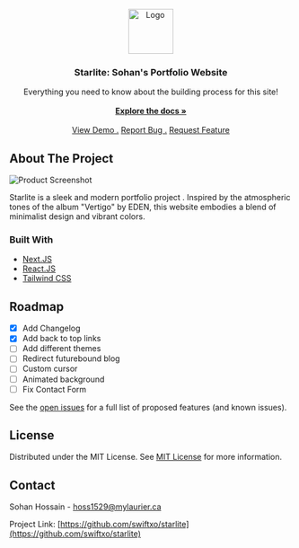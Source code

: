                          
<br/>
<div align="center">
<a href="https://github.com/swiftxo/starlite">
<img src="https://i.postimg.cc/sXrPQyts/LOGO.png" alt="Logo" width="80" height="80">
</a>
<h3 align="center">Starlite: Sohan's Portfolio Website</h3>
<p align="center">
Everything you need to know about the building process for this site!
<br/>
<br/>
<a href="https://github.com/swiftxo/starlite/"><strong>Explore the docs »</strong></a>
<br/>
<br/>
<a href="https://www.sohan.tech/">View Demo .</a>  
<a href="https://github.com/swiftxo/starlite/issues/new?labels=bug&template=bug-report---.md">Report Bug .</a>
<a href="https://github.com/swiftxo/starlite/issues/new?labels=enhancement&template=feature-request---.md">Request Feature</a>
</p>
</div>

 ## About The Project

![Product Screenshot](https://i.postimg.cc/DZxWvThC/portfolio.png)

Starlite is a sleek and modern portfolio project . Inspired by the atmospheric tones of the album "Vertigo" by EDEN, this website embodies a blend of minimalist design and vibrant colors.
 ### Built With

- [Next.JS](https://nextjs.org)
- [React.JS](https://reactjs.org)
- [Tailwind CSS](https://tailwindcss.com/)
 ## Roadmap

- [x] Add Changelog
- [x] Add back to top links
- [ ] Add different themes
- [ ] Redirect futurebound blog
- [ ] Custom cursor 
- [ ] Animated background
- [ ] Fix Contact Form

See the [open issues]() for a full list of proposed features (and known issues).
 ## License

Distributed under the MIT License. See [MIT License](https://opensource.org/licenses/MIT) for more information.
 ## Contact

Sohan Hossain - hoss1529@mylaurier.ca

Project Link: [https://github.com/swiftxo/starlite](https://github.com/swiftxo/starlite)
